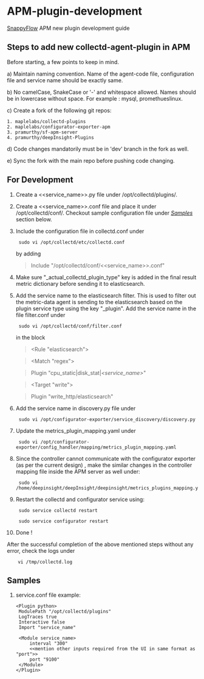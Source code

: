 # APM-plugin-development
[SnappyFlow](https://www.snappyflow.io/#/) APM new plugin development guide 

## Steps to add new collectd-agent-plugin in APM

Before starting, a few points to keep in mind.

  a) Maintain naming convention. Name of the agent-code file, configuration file and service name should be exactly same.

  b) No camelCase, SnakeCase or '-' and whitespace allowed. Names should be in lowercase without space. For example : mysql, promethueslinux.

  c) Create a fork of the following git repos:
  
    1. maplelabs/collectd-plugins
    2. maplelabs/configurator-exporter-apm
    3. pramurthy/sf-apm-server
    4. pramurthy/deepInsight-Plugins
  
  d) Code changes mandatorily must be in 'dev' branch in the fork as well.

  e) Sync the fork with the main repo before pushing code changing.

## For Development

1. Create a <<service_name>>.py file under /opt/collectd/plugins/.

2. Create a <<service_name>>.conf file and place it under /opt/collectd/conf/. Checkout sample configuration file under [_Samples_](Samples) section below. 

3. Include the configuration file in collectd.conf under 

        sudo vi /opt/collectd/etc/collectd.conf 
        
   by adding 

     > Include "/opt/collectd/conf/<<service_name>>.conf"

4. Make sure "\_actual_collectd_plugin_type" key is added in the final result metric dictionary before sending it to elasticsearch.

5. Add the service name to the elasticsearch filter. This is used to filter out the metric-data agent is sending to the elasticsearch based on the plugin service type using the key "\_plugin". Add the service name in the file filter.conf under

        sudo vi /opt/collectd/conf/filter.conf
        
   in the block 
   
     > <Rule "elasticsearch">
     
     >   <Match "regex">
     
     >    Plugin "cpu_static|disk_stat|*<service_name>*"
     
     >   </Match>
     
     >   <Target "write">
     
     >    Plugin "write_http/elasticsearch"
     
     >   </Target>
     
     > </Rule>

5. Add the service name in discovery.py file under 

        sudo vi /opt/configurator-exporter/service_discovery/discovery.py

6. Update the metrics_plugin_mapping.yaml under 

        sudo vi /opt/configurator-exporter/config_handler/mapping/metrics_plugin_mapping.yaml
        
7. Since the controller cannot communicate with the configurator exporter (as per the current design) , make the similar changes in the controller mapping file inside the APM server as well under:
    
        sudo vi /home/deepinsight/deepInsight/deepinsight/metrics_plugins_mapping.yaml
        
8. Restart the collectd and configurator service using:

        sudo service collectd restart
        
        sudo service configurator restart
        
        
9. Done !


After the successful completion of the above mentioned steps without any error, check the logs under 

        vi /tmp/collectd.log
        
   
## Samples
1. service.conf file example:

       <Plugin python>
        ModulePath "/opt/collectd/plugins"
        LogTraces true
        Interactive false
        Import "service_name"

        <Module service_name>
            interval "300"
            <<mention other inputs required from the UI in same format as "port">>
            port "9100"
        </Module>
       </Plugin>
